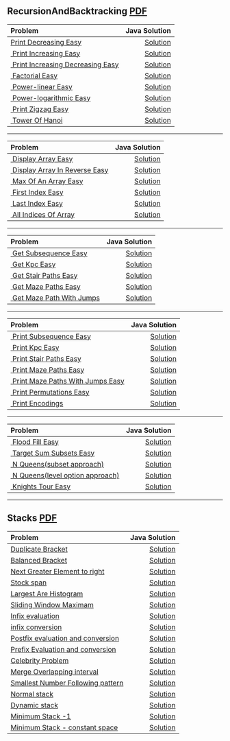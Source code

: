## RecursionAndBacktracking [PDF](https://github.com/spartan4cs/CP/blob/main/2.Pepcoding/TSP2/Level1/Recursion.pdf)

| Problem                                                                                                                                                                         |                                                                                                                                        Java Solution |
| :------------------------------------------------------------------------------------------------------------------------------------------------------------------------------ | ---------------------------------------------------------------------------------------------------------------------------------------------------: |
| [Print Decreasing Easy](https://classroom.pepcoding.com/myClassroom/the-switch-program-2/introduction-to-recursion/print-decreasing-official/ojquestion)                        |           [Solution](https://github.com/spartan4cs/CP/blob/main/2.Pepcoding/TSP2/Level1/2.Recursion%20And%20Backtracking/intro/PrintDecreasing.java) |
| [ Print Increasing Easy](https://classroom.pepcoding.com/myClassroom/the-switch-program-2/introduction-to-recursion/print-increasing-official/ojquestion)                       |           [Solution](https://github.com/spartan4cs/CP/blob/main/2.Pepcoding/TSP2/Level1/2.Recursion%20And%20Backtracking/intro/PrintIncreasing.java) |
| [ Print Increasing Decreasing Easy](https://classroom.pepcoding.com/myClassroom/the-switch-program-2/introduction-to-recursion/print-increasing-decreasing-official/ojquestion) | [Solution](https://github.com/spartan4cs/CP/blob/main/2.Pepcoding/TSP2/Level1/2.Recursion%20And%20Backtracking/intro/PrintIncreasingDecreasing.java) |
| [ Factorial Easy](https://classroom.pepcoding.com/myClassroom/the-switch-program-2/introduction-to-recursion/factorial-official/ojquestion)                                     |                 [Solution](https://github.com/spartan4cs/CP/blob/main/2.Pepcoding/TSP2/Level1/2.Recursion%20And%20Backtracking/intro/Factorial.java) |
| [ Power-linear Easy](https://classroom.pepcoding.com/myClassroom/the-switch-program-2/introduction-to-recursion/power-linear-official/ojquestion)                               |               [Solution](https://github.com/spartan4cs/CP/blob/main/2.Pepcoding/TSP2/Level1/2.Recursion%20And%20Backtracking/intro/PowerLinear.java) |
| [ Power-logarithmic Easy](https://classroom.pepcoding.com/myClassroom/the-switch-program-2/introduction-to-recursion/power-logarithmic-official/ojquestion)                     |                  [Solution](https://github.com/spartan4cs/CP/blob/main/2.Pepcoding/TSP2/Level1/2.Recursion%20And%20Backtracking/intro/PowerLog.java) |
| [ Print Zigzag Easy](https://classroom.pepcoding.com/myClassroom/the-switch-program-2/introduction-to-recursion/print-zig-zag-official/ojquestion)                              |               [Solution](https://github.com/spartan4cs/CP/blob/main/2.Pepcoding/TSP2/Level1/2.Recursion%20And%20Backtracking/intro/PrintZigZag.java) |
| [ Tower Of Hanoi](https://classroom.pepcoding.com/myClassroom/the-switch-program-2/introduction-to-recursion/toh-official/ojquestion)                                           |              [Solution](https://github.com/spartan4cs/CP/blob/main/2.Pepcoding/TSP2/Level1/2.Recursion%20And%20Backtracking/intro/TowerOfHanoi.java) |

---

| Problem                                                                                                                                                    |                                                                                                                                                Java Solution |
| :--------------------------------------------------------------------------------------------------------------------------------------------------------- | -----------------------------------------------------------------------------------------------------------------------------------------------------------: |
| [ Display Array Easy](https://classroom.pepcoding.com/myClassroom/the-switch-program-2/recursion-in-arrays/display-array-official/ojquestion)              |     [Solution](https://github.com/spartan4cs/CP/blob/main/2.Pepcoding/TSP2/Level1/2.Recursion%20And%20Backtracking/recursion%20in%20arrrays/DisplayArr.java) |
| [ Display Array In Reverse Easy](https://classroom.pepcoding.com/myClassroom/the-switch-program-2/recursion-in-arrays/display-array-in-reverse/ojquestion) | [Solution](https://github.com/spartan4cs/CP/blob/main/2.Pepcoding/TSP2/Level1/2.Recursion%20And%20Backtracking/recursion%20in%20arrrays/DisplayReverse.java) |
| [ Max Of An Array Easy](https://classroom.pepcoding.com/myClassroom/the-switch-program-2/recursion-in-arrays/max-of-an-array-official/ojquestion)          |       [Solution](https://github.com/spartan4cs/CP/blob/main/2.Pepcoding/TSP2/Level1/2.Recursion%20And%20Backtracking/recursion%20in%20arrrays/MaxOfArr.java) |
| [ First Index Easy](https://classroom.pepcoding.com/myClassroom/the-switch-program-2/recursion-in-arrays/first-index-official/ojquestion)                  |     [Solution](https://github.com/spartan4cs/CP/blob/main/2.Pepcoding/TSP2/Level1/2.Recursion%20And%20Backtracking/recursion%20in%20arrrays/FirstIndex.java) |
| [ Last Index Easy](https://classroom.pepcoding.com/myClassroom/the-switch-program-2/recursion-in-arrays/last-index-official/ojquestion)                    |      [Solution](https://github.com/spartan4cs/CP/blob/main/2.Pepcoding/TSP2/Level1/2.Recursion%20And%20Backtracking/recursion%20in%20arrrays/LastIndex.java) |
| [ All Indices Of Array](https://classroom.pepcoding.com/myClassroom/the-switch-program-2/recursion-in-arrays/all-indices-official/ojquestion)              |     [Solution](https://github.com/spartan4cs/CP/blob/main/2.Pepcoding/TSP2/Level1/2.Recursion%20And%20Backtracking/recursion%20in%20arrrays/AllIndices.java) |

---

| Problem                                                                                                                                                             |                                                                                                                                                      Java Solution |
| :------------------------------------------------------------------------------------------------------------------------------------------------------------------ | -----------------------------------------------------------------------------------------------------------------------------------------------------------------: |
| [ Get Subsequence Easy](https://classroom.pepcoding.com/myClassroom/the-switch-program-2/recursion-with-arraylist/get-subsequence-official/ojquestion)              |   [Solution](https://github.com/spartan4cs/CP/blob/main/2.Pepcoding/TSP2/Level1/2.Recursion%20And%20Backtracking/recursion%20with%20arraylist/GetSubsequence.java) |
| [ Get Kpc Easy](https://classroom.pepcoding.com/myClassroom/the-switch-program-2/recursion-with-arraylist/get-kpc-official/ojquestion)                              |              [Solution](https://github.com/spartan4cs/CP/blob/main/2.Pepcoding/TSP2/Level1/2.Recursion%20And%20Backtracking/recursion%20with%20arraylist/kpc.java) |
| [ Get Stair Paths Easy](https://classroom.pepcoding.com/myClassroom/the-switch-program-2/recursion-with-arraylist/get-stair-paths-official/ojquestion)              |    [Solution](https://github.com/spartan4cs/CP/blob/main/2.Pepcoding/TSP2/Level1/2.Recursion%20And%20Backtracking/recursion%20with%20arraylist/GetStairPaths.java) |
| [ Get Maze Paths Easy](https://classroom.pepcoding.com/myClassroom/the-switch-program-2/recursion-with-arraylist/get-maze-paths-official/ojquestion)                |      [Solution](https://github.com/spartan4cs/CP/blob/main/2.Pepcoding/TSP2/Level1/2.Recursion%20And%20Backtracking/recursion%20with%20arraylist/GetMazePath.java) |
| [ Get Maze Path With Jumps](https://classroom.pepcoding.com/myClassroom/the-switch-program-2/recursion-with-arraylist/get-maze-path-with-jumps-official/ojquestion) | [Solution](https://github.com/spartan4cs/CP/blob/main/2.Pepcoding/TSP2/Level1/2.Recursion%20And%20Backtracking/recursion%20with%20arraylist/GetMazepathJumps.java) |

---

| Problem                                                                                                                                                                   |                                                                                                                                                            Java Solution |
| :------------------------------------------------------------------------------------------------------------------------------------------------------------------------ | -----------------------------------------------------------------------------------------------------------------------------------------------------------------------: |
| [ Print Subsequence Easy](https://classroom.pepcoding.com/myClassroom/the-switch-program-2/recursion-in-strings/print-subsequence-official/ojquestion)                    |      [Solution](https://github.com/spartan4cs/CP/blob/main/2.Pepcoding/TSP2/Level1/2.Recursion%20And%20Backtracking/recursion%20with%20arraylist/PrintSubsequences.java) |
| [ Print Kpc Easy](https://classroom.pepcoding.com/myClassroom/the-switch-program-2/recursion-in-strings/print-kpc-official/ojquestion)                                    |               [Solution](https://github.com/spartan4cs/CP/blob/main/2.Pepcoding/TSP2/Level1/2.Recursion%20And%20Backtracking/recursion%20with%20arraylist/PrintKPC.java) |
| [ Print Stair Paths Easy](https://classroom.pepcoding.com/myClassroom/the-switch-program-2/recursion-in-strings/print-stair-paths-official/ojquestion)                    |         [Solution](https://github.com/spartan4cs/CP/blob/main/2.Pepcoding/TSP2/Level1/2.Recursion%20And%20Backtracking/recursion%20with%20arraylist/PrintStairPath.java) |
| [ Print Maze Paths Easy](https://classroom.pepcoding.com/myClassroom/the-switch-program-2/recursion-in-strings/print-maze-paths-official/ojquestion)                      |          [Solution](https://github.com/spartan4cs/CP/blob/main/2.Pepcoding/TSP2/Level1/2.Recursion%20And%20Backtracking/recursion%20with%20arraylist/PrintMazePath.java) |
| [ Print Maze Paths With Jumps Easy](https://classroom.pepcoding.com/myClassroom/the-switch-program-2/recursion-in-strings/print-maze-path-with-jumps-official/ojquestion) | [Solution](https://github.com/spartan4cs/CP/blob/main/2.Pepcoding/TSP2/Level1/2.Recursion%20And%20Backtracking/recursion%20with%20arraylist/PrintMazePathWithJumps.java) |
| [ Print Permutations Easy](https://classroom.pepcoding.com/myClassroom/the-switch-program-2/recursion-in-strings/print-permutations-official/ojquestion)                  |       [Solution](https://github.com/spartan4cs/CP/blob/main/2.Pepcoding/TSP2/Level1/2.Recursion%20And%20Backtracking/recursion%20with%20arraylist/PrintPermutation.java) |
| [ Print Encodings](https://classroom.pepcoding.com/myClassroom/the-switch-program-2/recursion-in-strings/print-encodings-official/ojquestion)                             |         [Solution](https://github.com/spartan4cs/CP/blob/main/2.Pepcoding/TSP2/Level1/2.Recursion%20And%20Backtracking/recursion%20with%20arraylist/PrintEncodings.java) |

---

| Problem                                                                                                                                                         |                                                                                                                                                                  Java Solution |
| :-------------------------------------------------------------------------------------------------------------------------------------------------------------- | -----------------------------------------------------------------------------------------------------------------------------------------------------------------------------: |
| [ Flood Fill Easy](https://classroom.pepcoding.com/myClassroom/the-switch-program-2/recursion-with-backtracking/flood-fill-official/ojquestion)                 |                 [Solution](https://github.com/spartan4cs/CP/blob/main/2.Pepcoding/TSP2/Level1/2.Recursion%20And%20Backtracking/recursion%20with%20backtracking/FloodFill.java) |
| [ Target Sum Subsets Easy](https://classroom.pepcoding.com/myClassroom/the-switch-program-2/recursion-with-backtracking/target-sum-subsets-official/ojquestion) |           [Solution](https://github.com/spartan4cs/CP/blob/main/2.Pepcoding/TSP2/Level1/2.Recursion%20And%20Backtracking/recursion%20with%20backtracking/TargetSumSubset.java) |
| [ N Queens(subset approach)](https://classroom.pepcoding.com/myClassroom/the-switch-program-2/recursion-with-backtracking/n-queens-official/ojquestion)         |      [Solution](https://github.com/spartan4cs/CP/blob/main/2.Pepcoding/TSP2/Level1/2.Recursion%20And%20Backtracking/recursion%20with%20backtracking/NQueenSubsetApproach.java) |
| [ N Queens(level option approach)](https://classroom.pepcoding.com/myClassroom/the-switch-program-2/recursion-with-backtracking/n-queens-official/ojquestion)   | [Solution](https://github.com/spartan4cs/CP/blob/main/2.Pepcoding/TSP2/Level1/2.Recursion%20And%20Backtracking/recursion%20with%20backtracking/NQueenOptionLevelApproach.java) |
| [ Knights Tour Easy](https://classroom.pepcoding.com/myClassroom/the-switch-program-2/recursion-with-backtracking/knights-tour-official/ojquestion)             |           [Solution](https://github.com/spartan4cs/CP/blob/main/2.Pepcoding/TSP2/Level1/2.Recursion%20And%20Backtracking/recursion%20with%20backtracking/KnightTraversal.java) |

---

## Stacks [PDF](https://github.com/spartan4cs/CP/blob/main/2.Pepcoding/TSP2/Level1/Stacks%20and%20queues.pdf)

| Problem                                                                                                                                                                       |                                                                                                                              Java Solution |
| :---------------------------------------------------------------------------------------------------------------------------------------------------------------------------- | -----------------------------------------------------------------------------------------------------------------------------------------: |
| [Duplicate Bracket](https://classroom.pepcoding.com/myClassroom/the-switch-program-2/stacks-and-queues/duplicate-brackets-official/ojquestion)                                |                  [Solution](https://github.com/spartan4cs/CP/blob/main/2.Pepcoding/TSP2/Level1/4.StacksAnd%20Queues/Duplicatebracket.java) |
| [Balanced Bracket](https://classroom.pepcoding.com/myClassroom/the-switch-program-2/stacks-and-queues/balanced-brackets-official/ojquestion)                                  |                   [Solution](https://github.com/spartan4cs/CP/blob/main/2.Pepcoding/TSP2/Level1/4.StacksAnd%20Queues/BalancedBracket.java) |
| [Next Greater Element to right](https://classroom.pepcoding.com/myClassroom/the-switch-program-2/stacks-and-queues/next-greater-element-official/ojquestion)                  |                             [Solution](https://github.com/spartan4cs/CP/blob/main/2.Pepcoding/TSP2/Level1/4.StacksAnd%20Queues/NGETR.java) |
| [Stock span](https://classroom.pepcoding.com/myClassroom/the-switch-program-2/stacks-and-queues/stock-span-official/ojquestion)                                               |                         [Solution](https://github.com/spartan4cs/CP/blob/main/2.Pepcoding/TSP2/Level1/4.StacksAnd%20Queues/StockSpan.java) |
| [Largest Are Histogram](https://classroom.pepcoding.com/myClassroom/the-switch-program-2/stacks-and-queues/lah-official/ojquestion)                                           |              [Solution](https://github.com/spartan4cs/CP/blob/main/2.Pepcoding/TSP2/Level1/4.StacksAnd%20Queues/LargestAreaHistogram.java) |
| [Sliding Window Maximam](https://classroom.pepcoding.com/myClassroom/the-switch-program-2/stacks-and-queues/sliding-window=maximum-official/ojquestion)                       |                  [Solution](https://github.com/spartan4cs/CP/blob/main/2.Pepcoding/TSP2/Level1/4.StacksAnd%20Queues/SlidingWindowMax.java) |
| [Infix evaluation](https://classroom.pepcoding.com/myClassroom/the-switch-program-2/stacks-and-queues/infix-evaluation-official/ojquestion)                                   |                   [Solution](https://github.com/spartan4cs/CP/blob/main/2.Pepcoding/TSP2/Level1/4.StacksAnd%20Queues/InfixEvaluation.java) |
| [infix conversion](https://classroom.pepcoding.com/myClassroom/the-switch-program-2/stacks-and-queues/infix-conversions-official/ojquestion)                                  |                   [Solution](https://github.com/spartan4cs/CP/blob/main/2.Pepcoding/TSP2/Level1/4.StacksAnd%20Queues/InfixConversion.java) |
| [Postfix evaluation and conversion](https://classroom.pepcoding.com/myClassroom/the-switch-program-2/stacks-and-queues/postfix-evaluation-conversions-official/ojquestion)    |       [Solution](https://github.com/spartan4cs/CP/blob/main/2.Pepcoding/TSP2/Level1/4.StacksAnd%20Queues/PostFixEvaluationConversion.java) |
| [Prefix Evaluation and conversion](https://classroom.pepcoding.com/myClassroom/the-switch-program-2/stacks-and-queues/prefix-official/ojquestion)                             |        [Solution](https://github.com/spartan4cs/CP/blob/main/2.Pepcoding/TSP2/Level1/4.StacksAnd%20Queues/PrefixEvaluationConversion.java) |
| [Celebrity Problem](https://classroom.pepcoding.com/myClassroom/the-switch-program-2/stacks-and-queues/celebrity-problem-official/ojquestion)                                 |                  [Solution](https://github.com/spartan4cs/CP/blob/main/2.Pepcoding/TSP2/Level1/4.StacksAnd%20Queues/CelebrityProblem.java) |
| [Merge Overlapping interval](https://classroom.pepcoding.com/myClassroom/the-switch-program-2/stacks-and-queues/merge-overlapping-interval-official/ojquestion)               |        [Solution](https://github.com/spartan4cs/CP/blob/main/2.Pepcoding/TSP2/Level1/4.StacksAnd%20Queues/Merge_Overlapping_Interval.java) |
| [Smallest Number Following pattern](https://classroom.pepcoding.com/myClassroom/the-switch-program-2/stacks-and-queues/smallest-number-following-pattern-official/ojquestion) | [Solution](https://github.com/spartan4cs/CP/blob/main/2.Pepcoding/TSP2/Level1/4.StacksAnd%20Queues/Smallest_Number_Following_Pattern.java) |
| [Normal stack ](https://classroom.pepcoding.com/myClassroom/the-switch-program-2/stacks-and-queues/normal-stack-official/ojquestion)                                          |                       [Solution](https://github.com/spartan4cs/CP/blob/main/2.Pepcoding/TSP2/Level1/4.StacksAnd%20Queues/NormalStack.java) |
| [Dynamic stack ](https://classroom.pepcoding.com/myClassroom/the-switch-program-2/stacks-and-queues/dynamic-stack-official/ojquestion)                                        |                      [Solution](https://github.com/spartan4cs/CP/blob/main/2.Pepcoding/TSP2/Level1/4.StacksAnd%20Queues/DynamicStack.java) |
| [Minimum Stack -1 ](https://classroom.pepcoding.com/myClassroom/the-switch-program-2/stacks-and-queues/minimum-stack-i-official/ojquestion)                                   |                      [Solution](https://github.com/spartan4cs/CP/blob/main/2.Pepcoding/TSP2/Level1/4.StacksAnd%20Queues/MinimumStack.java) |
| [Minimum Stack - constant space](https://classroom.pepcoding.com/myClassroom/the-switch-program-2/stacks-and-queues/min-stack-ii-official/ojquestion)                         |         [Solution](https://github.com/spartan4cs/CP/blob/main/2.Pepcoding/TSP2/Level1/4.StacksAnd%20Queues/MinimumStackConstantSpace.java) |

